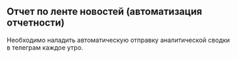 ## Отчет по ленте новостей (автоматизация отчетности)
Необходимо наладить автоматическую отправку аналитической сводки в телеграм каждое утро. 

